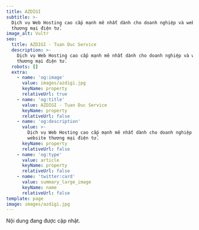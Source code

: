 ```yaml
---
title: AZDIGI
subtitle: >-
  Dịch vụ Web Hosting cao cấp mạnh mẽ nhất dành cho doanh nghiệp và website
  thương mại điện tử.
image_alt: Vultr
seo:
  title: AZDIGI - Tuan Duc Service
  description: >-
    Dịch vụ Web Hosting cao cấp mạnh mẽ nhất dành cho doanh nghiệp và website
    thương mại điện tử.
  robots: []
  extra:
    - name: 'og:image'
      value: images/azdigi.jpg
      keyName: property
      relativeUrl: true
    - name: 'og:title'
      value: AZDIGI - Tuan Duc Service
      keyName: property
      relativeUrl: false
    - name: 'og:description'
      value: >-
        Dịch vụ Web Hosting cao cấp mạnh mẽ nhất dành cho doanh nghiệp và
        website thương mại điện tử.
      keyName: property
      relativeUrl: false
    - name: 'og:type'
      value: article
      keyName: property
      relativeUrl: false
    - name: 'twitter:card'
      value: summary_large_image
      keyName: name
      relativeUrl: false
template: page
image: images/azdigi.jpg
---
```

Nội dung đang được cập nhật.
